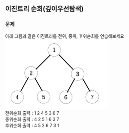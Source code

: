## 이진트리 순회(깊이우선탐색)
### 문제
아래 그림과 같은 이진트리를 전위, 중위, 후위순회를 연습해보세요<br>
![1](1.png)<br>
전위순회 출력 : 1 2 4 5 3 6 7<br>
중위순회 출력 : 4 2 5 1 6 3 7<br>
후위순회 출력 : 4 5 2 6 7 3 1
